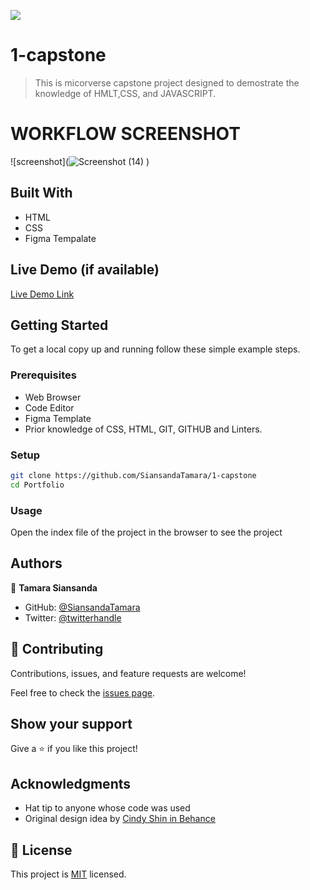 ![](https://img.shields.io/badge/Microverse-blueviolet)

# 1-capstone

> This is micorverse capstone project designed to demostrate the knowledge of HMLT,CSS, and JAVASCRIPT.

# WORKFLOW SCREENSHOT
![screenshot](![Screenshot (14)](https://user-images.githubusercontent.com/97942433/163569050-495004f0-b756-4868-90e7-1106132b1bad.png)
)

## Built With
- HTML
- CSS
- Figma Tempalate
## Live Demo (if available)

[Live Demo Link](https://siansandatamara.github.io/1-capstone/)

## Getting Started

To get a local copy up and running follow these simple example steps.

### Prerequisites

- Web Browser
- Code Editor
- Figma Template
- Prior knowledge of CSS, HTML, GIT, GITHUB and Linters.

### Setup

```bash
git clone https://github.com/SiansandaTamara/1-capstone
cd Portfolio
```

### Usage

Open the index file of the project in the browser to see the project

## Authors

👤 **Tamara Siansanda**

- GitHub: [@SiansandaTamara](https://github.com/SiansandaTamara)
- Twitter: [@twitterhandle](https://twitter.com/TamaraSiansanda)

## 🤝 Contributing

Contributions, issues, and feature requests are welcome!

Feel free to check the [issues page](../../issues/).

## Show your support

Give a ⭐️ if you like this project!

## Acknowledgments

- Hat tip to anyone whose code was used 
- Original design idea by  [Cindy Shin in Behance](https://www.behance.net/adagio07)


## 📝 License

This project is [MIT](./MIT.md) licensed.
